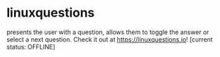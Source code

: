 # linuxquestions
presents the user with a question, allows them to toggle the answer or select a next question. Check it out at https://linuxquestions.io! [current status: OFFLINE]
